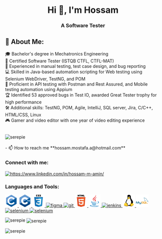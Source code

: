 <h1 align="center">Hi 👋, I'm Hossam</h1>
<h3 align="center">A Software Tester</h3>





## 💫 About Me:
🎓 Bachelor's degree in Mechatronics Engineering<br>🌟 Certified Software Tester (ISTQB CTFL, CTFL-MAT)<br>🔧 Experienced in manual testing, test case design, and bug reporting<br>💻 Skilled in Java-based automation scripting for Web testing using Selenium WebDriver, TestNG, and POM<br>🚀 Proficient in API testing with Postman and Rest Assured, and Mobile testing automation using Appium<br>🏆 Identified 53 approved bugs in Test IO, awarded Great Tester trophy for high performance<br>🛠️ Additional skills: TestNG, POM, Agile, IntelliJ, SQL server, Jira, C/C++, HTML/CSS, Linux<br>🎮 Gamer and video editor with one year of video editing experience
<br>
<br>
<div >
  <img src="https://komarev.com/ghpvc/?username=serepie&label=Profile%20views&color=2585c1&style=plastic" alt="serepie" />
</div>
<br>
- 📫 How to reach me **hossam.mostafa.a@hotmail.com**

<h3 align="left">Connect with me:</h3>
<p align="left">
<a href="https://linkedin.com/in/https://www.linkedin.com/in/hossam-m-amin/" target="blank"><img align="center" src="https://raw.githubusercontent.com/rahuldkjain/github-profile-readme-generator/master/src/images/icons/Social/linked-in-alt.svg" alt="https://www.linkedin.com/in/hossam-m-amin/" height="30" width="40" /></a>
</p>

<h3 align="left">Languages and Tools:</h3>
<p align="left"> <a href="https://www.cprogramming.com/" target="_blank" rel="noreferrer"> <img src="https://raw.githubusercontent.com/devicons/devicon/master/icons/c/c-original.svg" alt="c" width="40" height="40"/> </a> <a href="https://www.w3schools.com/cpp/" target="_blank" rel="noreferrer"> <img src="https://raw.githubusercontent.com/devicons/devicon/master/icons/cplusplus/cplusplus-original.svg" alt="cplusplus" width="40" height="40"/> </a> <a href="https://www.w3schools.com/css/" target="_blank" rel="noreferrer"> <img src="https://raw.githubusercontent.com/devicons/devicon/master/icons/css3/css3-original-wordmark.svg" alt="css3" width="40" height="40"/> </a> <a href="https://www.figma.com/" target="_blank" rel="noreferrer"> <img src="https://www.vectorlogo.zone/logos/figma/figma-icon.svg" alt="figma" width="40" height="40"/> </a> <a href="https://git-scm.com/" target="_blank" rel="noreferrer"> <img src="https://www.vectorlogo.zone/logos/git-scm/git-scm-icon.svg" alt="git" width="40" height="40"/> </a> <a href="https://www.w3.org/html/" target="_blank" rel="noreferrer"> <img src="https://raw.githubusercontent.com/devicons/devicon/master/icons/html5/html5-original-wordmark.svg" alt="html5" width="40" height="40"/> </a> <a href="https://www.java.com" target="_blank" rel="noreferrer"> <img src="https://raw.githubusercontent.com/devicons/devicon/master/icons/java/java-original.svg" alt="java" width="40" height="40"/> </a> <a href="https://www.jenkins.io" target="_blank" rel="noreferrer"> <img src="https://www.vectorlogo.zone/logos/jenkins/jenkins-icon.svg" alt="jenkins" width="40" height="40"/> </a> <a href="https://www.linux.org/" target="_blank" rel="noreferrer"> <img src="https://raw.githubusercontent.com/devicons/devicon/master/icons/linux/linux-original.svg" alt="linux" width="40" height="40"/> </a> <a href="https://www.mysql.com/" target="_blank" rel="noreferrer"> <img src="https://raw.githubusercontent.com/devicons/devicon/master/icons/mysql/mysql-original-wordmark.svg" alt="mysql" width="40" height="40"/> </a> <a href="https://www.selenium.dev" target="_blank" rel="noreferrer"> <img src="https://raw.githubusercontent.com/detain/svg-logos/780f25886640cef088af994181646db2f6b1a3f8/svg/selenium-logo.svg" alt="selenium" width="40" height="40"/> </a> <a href="https://www.selenium.dev" target="_blank" rel="noreferrer"> <img src="https://cdn.worldvectorlogo.com/logos/postman.svg" alt="selenium" width="40" height="40"/> </a> </p>

<p><img align="left" src="https://github-readme-stats.vercel.app/api/top-langs?username=serepie&show_icons=true&locale=en&layout=compact" alt="serepie" /></p>

<p>&nbsp;<img align="center" src="https://github-readme-stats.vercel.app/api?username=serepie&show_icons=true&locale=en" alt="serepie" /></p>



<p><img align="center" src="https://github-readme-streak-stats.herokuapp.com/?user=serepie&" alt="serepie" /></p>
